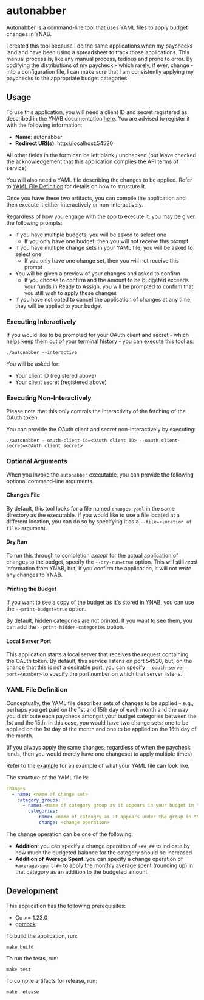 # autonabber
Autonabber is a command-line tool that uses YAML files to apply budget changes in YNAB.

I created this tool because I do the same applications when my paychecks land and have been using a spreadsheet to track those applications. This manual process is, like any manual process, tedious and prone to error. By codifying the distributions of my paycheck - which rarely, if ever, change - into a configuration file, I can make sure that I am consistently applying my paychecks to the appropriate budget categories.

## Usage

To use this application, you will need a client ID and secret registered as described in the YNAB documentation [here](https://api.ynab.com/#oauth-applications). You are advised to register it with the following information:

* **Name**: autonabber
* **Redirect URI(s)**: http://localhost:54520

All other fields in the form can be left blank / unchecked (but leave checked the acknowledgement that this application complies the API terms of service)

You will also need a YAML file describing the changes to be applied. Refer to [YAML File Definition](#yaml-file-definition) for details on how to structure it.

Once you have these two artifacts, you can compile the application and then execute it either interactively or non-interactively.

Regardless of how you engage with the app to execute it, you may be given the following prompts:

* If you have multiple budgets, you will be asked to select one
  * If you only have one budget, then you will not receive this prompt
* If you have multiple change sets in your YAML file, you will be asked to select one
  * If you only have one change set, then you will not receive this prompt
* You will be given a preview of your changes and asked to confirm
  * If you choose to confirm and the amount to be budgeted exceeds your funds in Ready to Assign, you will be prompted to confirm that you still wish to apply these changes
* If you have not opted to cancel the application of changes at any time, they will be applied to your budget

### Executing Interactively

If you would like to be prompted for your OAuth client and secret - which helps keep them out of your terminal history - you can execute this tool as:

```
./autonabber --interactive
```

You will be asked for:

* Your client ID (registered above)
* Your client secret (registered above)

### Executing Non-Interactively

Please note that this only controls the interactivity of the fetching of the OAuth token.

You can provide the OAuth client and secret non-interactively by executing:

```
./autonabber --oauth-client-id=<OAuth client ID> --oauth-client-secret=<OAuth client secret>
```

### Optional Arguments

When you invoke the `autonabber` executable, you can provide the following optional command-line arguments.

#### Changes File

By default, this tool looks for a file named `changes.yaml` in the same directory as the executable. If you would like to use a file located at a different location, you can do so by specifying it as a `--file=<location of file>` argument.

#### Dry Run

To run this through to completion _except_ for the actual application of changes to the budget, specify the `--dry-run=true` option. This will still _read_ information from YNAB, but, if you confirm the application, it will not _write_ any changes to YNAB.

#### Printing the Budget

If you want to see a copy of the budget as it's stored in YNAB, you can use the `--print-budget=true` option.

By default, hidden categories are not printed. If you want to see them, you can add the `--print-hidden-categories` option.

#### Local Server Port

This application starts a local server that receives the request containing the OAuth token. By default, this service listens on port 54520, but, on the chance that this is not a desirable port, you can specify `--oauth-server-port=<number>` to specify the port number on which that server listens.

### YAML File Definition

Conceptually, the YAML file describes sets of changes to be applied - e.g., perhaps you get paid on the 1st and 15th day of each month and the way you distribute each paycheck amongst your budget categories between the 1st and the 15th. In this case, you would have two change sets: one to be applied on the 1st day of the month and one to be applied on the 15th day of the month.

(if you always apply the same changes, regardless of when the paycheck lands, then you would merely have one changeset to apply multiple times)

Refer to the [example](./example.yaml) for an example of what your YAML file can look like.

The structure of the YAML file is:

```yaml
changes
  - name: <name of change set>
    category_groups:
      - name: <name of category group as it appears in your budget in YNAB>
        categories:
          - name: <name of cateogry as it appears under the group in YNAB>
            change: <change operation>
```

The change operation can be one of the following:

* **Addition**: you can specify a change operation of `+##.##` to indicate by how much the budgeted balance for the category should be increased
* **Addition of Average Spent**: you can specify a change operation of `+average-spent-#m` to apply the monthly average spent (rounding up) in that category as an addition to the budgeted amount

## Development

This application has the following prerequisites:

* Go >= 1.23.0
* [gomock](https://github.com/golang/mock)

To build the application, run:

```
make build
```

To run the tests, run:

```
make test
```

To compile artifacts for release, run:

```
make release
```
